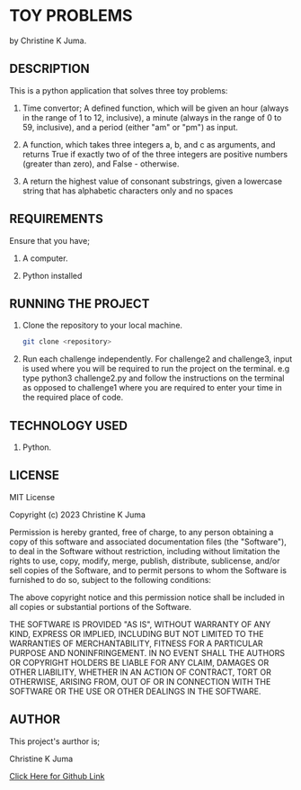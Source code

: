 
# TOY PROBLEMS

by Christine K Juma.

  ## DESCRIPTION

This is a python application that solves three toy problems:

1. Time convertor; A defined  function, which will be given an hour (always in the range of 1 to 12, inclusive), a minute (always in the range of 0 to 59, inclusive), and a period (either "am" or "pm") as input.

2. A function, which takes three integers a, b, and c as arguments, and returns True if exactly two of of the three integers are positive numbers (greater than zero), and False - otherwise.

3. A return the highest value of consonant substrings, given a lowercase string that has alphabetic characters only and no spaces

  ## REQUIREMENTS

Ensure that you have;

1. A computer. 

2. Python installed


  ## RUNNING THE PROJECT

1. Clone the repository to your local machine. 

   ```bash
   git clone <repository>
   ``` 


2. Run each challenge independently. For challenge2 and challenge3, input is used where you will be required to run the project on the terminal. e.g type python3 challenge2.py and follow the instructions on the terminal as opposed to challenge1 where you are required to enter your time in the required place of code.


 ## TECHNOLOGY USED

 1. Python.


## LICENSE

MIT License

Copyright (c) 2023 Christine K Juma

Permission is hereby granted, free of charge, to any person obtaining a copy
of this software and associated documentation files (the "Software"), to deal
in the Software without restriction, including without limitation the rights
to use, copy, modify, merge, publish, distribute, sublicense, and/or sell
copies of the Software, and to permit persons to whom the Software is
furnished to do so, subject to the following conditions:

The above copyright notice and this permission notice shall be included in all
copies or substantial portions of the Software.

THE SOFTWARE IS PROVIDED "AS IS", WITHOUT WARRANTY OF ANY KIND, EXPRESS OR
IMPLIED, INCLUDING BUT NOT LIMITED TO THE WARRANTIES OF MERCHANTABILITY,
FITNESS FOR A PARTICULAR PURPOSE AND NONINFRINGEMENT. IN NO EVENT SHALL THE
AUTHORS OR COPYRIGHT HOLDERS BE LIABLE FOR ANY CLAIM, DAMAGES OR OTHER
LIABILITY, WHETHER IN AN ACTION OF CONTRACT, TORT OR OTHERWISE, ARISING FROM,
OUT OF OR IN CONNECTION WITH THE SOFTWARE OR THE USE OR OTHER DEALINGS IN THE
SOFTWARE.


## AUTHOR

This project's aurthor is;

  Christine K Juma

[Click Here for Github Link](https://github.com/christine-M9)
